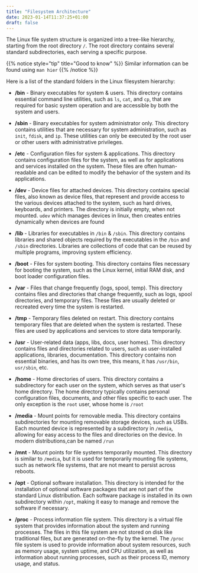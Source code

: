 ```yaml
---
title: "Filesystem Architecture"
date: 2023-01-14T11:37:25+01:00
draft: false
---
```


The Linux file system structure is organized into a tree-like hierarchy, starting from the root directory `/`. The root directory contains several standard subdirectories, each serving a specific purpose.

{{% notice style="tip" title="Good to know" %}}
Similar information can be found using `man hier`
{{% /notice %}}

Here is a list of the standard folders in the Linux filesystem hierarchy:

- **/bin** - Binary executables for system & users. This directory contains essential command line utilities, such as `ls`, `cat`, and `cp`, that are required for basic system operation and are accessible by both the system and users.

- **/sbin** - Binary executables for system administrator only. This directory contains utilities that are necessary for system administration, such as `init`, `fdisk`, and `ip`. These utilities can only be executed by the root user or other users with administrative privileges.

- **/etc** - Configuration files for system & applications. This directory contains configuration files for the system, as well as for applications and services installed on the system. These files are often human-readable and can be edited to modify the behavior of the system and its applications.

- **/dev** - Device files for attached devices. This directory contains special files, also known as device files, that represent and provide access to the various devices attached to the system, such as hard drives, keyboards, and printers. The directory is initially empty, when not mounted. `udev` which manages devices in linux, then creates entries dynamically when devices are found

- **/lib** - Libraries for executables in `/bin` & `/sbin`. This directory contains libraries and shared objects required by the executables in the `/bin` and `/sbin` directories. Libraries are collections of code that can be reused by multiple programs, improving system efficiency.

- **/boot** - Files for system booting. This directory contains files necessary for booting the system, such as the Linux kernel, initial RAM disk, and boot loader configuration files.

- **/var** - Files that change frequently (logs, spool, temp). This directory contains files and directories that change frequently, such as logs, spool directories, and temporary files. These files are usually deleted or recreated every time the system is restarted.

- **/tmp** - Temporary files deleted on restart. This directory contains temporary files that are deleted when the system is restarted. These files are used by applications and services to store data temporarily.

- **/usr** - User-related data (apps, libs, docs, user homes). This directory contains files and directories related to users, such as user-installed applications, libraries, documentation. This directory contains non essential binaries, and has its own tree, this means, it has `/usr/bin`, `usr/sbin`, etc.

- **/home** - Home directories of users. This directory contains a subdirectory for each user on the system, which serves as that user's home directory. The home directory typically contains personal configuration files, documents, and other files specific to each user. The only exception is the `root` user, whose home is `/root`

- **/media** - Mount points for removable media. This directory contains subdirectories for mounting removable storage devices, such as USBs. Each mounted device is represented by a subdirectory in `/media`, allowing for easy access to the files and directories on the device. In modern distributions,can be named `/run`

- **/mnt** - Mount points for file systems temporarily mounted. This directory is similar to `/media`, but it is used for temporarily mounting file systems, such as network file systems, that are not meant to persist across reboots.

- **/opt** - Optional software installation. This directory is intended for the installation of optional software packages that are not part of the standard Linux distribution. Each software package is installed in its own subdirectory within `/opt`, making it easy to manage and remove the software if necessary.

- **/proc** - Process information file system. This directory is a virtual file system that provides information about the system and running processes. The files in this file system are not stored on disk like traditional files, but are generated on-the-fly by the kernel. The `/proc` file system is used to provide information about system resources, such as memory usage, system uptime, and CPU utilization, as well as information about running processes, such as their process ID, memory usage, and status.
